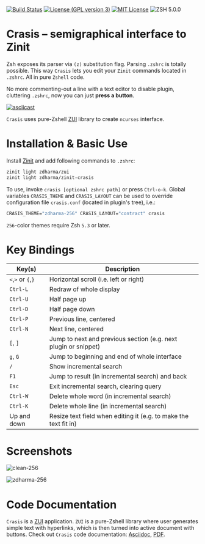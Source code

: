 [![Build Status](https://travis-ci.org/zdharma/zinit-crasis.svg?branch=master)](https://travis-ci.org/zdharma/zinit-crasis)
[![License (GPL version 3)](https://img.shields.io/badge/license-GNU%20GPL%20version%203-blue.svg?style=flat-square)](./LICENSE)
[![MIT License](https://img.shields.io/badge/license-MIT-blue.svg?style=flat-square)](./LICENSE)
![ZSH 5.0.0](https://img.shields.io/badge/zsh-v5.0.0-orange.svg?style=flat-square)

# Crasis – semigraphical interface to Zinit

Zsh exposes its parser via `(z)` substitution flag. Parsing `.zshrc` is totally possible.
This way `Crasis` lets you edit your `Zinit` commands located in `.zshrc`. All in pure
`Zshell` code.

No more commenting-out a line with a text editor to disable plugin, cluttering `.zshrc`,
now you can just **press a button**.

[![asciicast](https://asciinema.org/a/147225.png)](https://asciinema.org/a/147225)

`Crasis` uses pure-Zshell [ZUI](http://github.com/zdharma/zui/) library to create `ncurses` interface.

# Installation & Basic Use

Install [Zinit](https://github.com/zdharma-continuum/zinit) and add following commands to `.zshrc`:

```SystemVerilog
zinit light zdharma/zui
zinit light zdharma/zinit-crasis
```

To use, invoke `crasis [optional zshrc path]` or press `Ctrl-o-k`. Global variables `CRASIS_THEME`
and `CRASIS_LAYOUT` can be used to override configuration file `crasis.conf` (located in plugin's
tree), i.e.:

```SystemVerilog
CRASIS_THEME="zdharma-256" CRASIS_LAYOUT="contract" crasis
```

`256`-color themes require Zsh `5.3` or later.

# Key Bindings

| Key(s) | Description |
|--------|-------------|
| `<`,`>` or `{`,`}` | Horizontal scroll (i.e. left or right)   |
| `Ctrl-L` | Redraw of whole display                            |
| `Ctrl-U` | Half page up                                       |
| `Ctrl-D` | Half page down                                     |
| `Ctrl-P` | Previous line, centered                            |
| `Ctrl-N` | Next line, centered                                |
| `[`, `]` | Jump to next and previous section (e.g. next plugin or snippet) |
| `g`, `G` | Jump to beginning and end of whole interface       |
| `/`      | Show incremental search                            |
| `F1`     | Jump to result (in incremental search) and back    |
| `Esc`    | Exit incremental search, clearing query            |
| `Ctrl-W` | Delete whole word (in incremental search)          |
| `Ctrl-K` | Delete whole line (in incremental search)          |
| Up and down | Resize text field when editing it (e.g. to make the text fit in) |

# Screenshots

![clean-256](https://raw.githubusercontent.com/zdharma/zinit-crasis/master/themes/screenshots/clean-256.png)

![zdharma-256](https://raw.githubusercontent.com/zdharma/zinit-crasis/master/themes/screenshots/zdharma-256.png)

# Code Documentation

`Crasis` is a [ZUI](http://github.com/zdharma/zui/) application. `ZUI` is a pure-Zshell library
where user generates simple text with hyperlinks, which is then turned into active document with
buttons. Check out `Crasis` code documentation:
[Asciidoc](https://github.com/zdharma-continuum/zinit-crasis/blob/master/zsdoc/crasis.adoc),
[PDF](http://zdharma.org/zinit-crasis/crasis.pdf).
